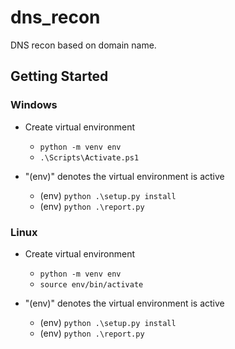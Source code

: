 # dns_recon
DNS recon based on domain name.

## Getting Started

### Windows

- Create virtual environment
  - `python -m venv env`
  - `.\Scripts\Activate.ps1`

- "(env)" denotes the virtual environment is active
  - (env) `python .\setup.py install`
  - (env) `python .\report.py`

### Linux

- Create virtual environment
  - `python -m venv env`
  - `source env/bin/activate`

- "(env)" denotes the virtual environment is active
  - (env) `python .\setup.py install`
  - (env) `python .\report.py`
